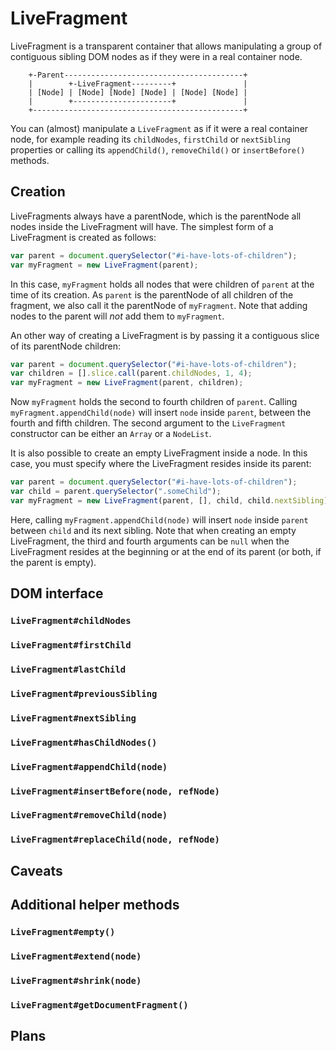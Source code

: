 LiveFragment
============

LiveFragment is a transparent container that allows manipulating a group of
contiguous sibling DOM nodes as if they were in a real container node.

```
	+-Parent----------------------------------------+
	|        +-LiveFragment---------+               |
	| [Node] | [Node] [Node] [Node] | [Node] [Node] |
	|        +----------------------+               |
	+-----------------------------------------------+
```

You can (almost) manipulate a `LiveFragment` as if it were a real container node,
for example reading its `childNodes`, `firstChild` or `nextSibling` properties
or calling its `appendChild()`, `removeChild()` or `insertBefore()` methods.

Creation
--------

LiveFragments always have a parentNode, which is the parentNode all nodes inside
the LiveFragment will have.  The simplest form of a LiveFragment is created as
follows:

```js
var parent = document.querySelector("#i-have-lots-of-children");
var myFragment = new LiveFragment(parent);
```

In this case, `myFragment` holds all nodes that were children of `parent` at the
time of its creation.  As `parent` is the parentNode of all children of the fragment,
we also call it the parentNode of `myFragment`.  Note that adding nodes to the parent
will _not_ add them to `myFragment`.

An other way of creating a LiveFragment is by passing it a contiguous slice of its
parentNode children:

```js
var parent = document.querySelector("#i-have-lots-of-children");
var children = [].slice.call(parent.childNodes, 1, 4);
var myFragment = new LiveFragment(parent, children);
```

Now `myFragment` holds the second to fourth children of `parent`.  Calling
`myFragment.appendChild(node)` will insert `node` inside `parent`, between the fourth
and fifth children.  The second argument to the `LiveFragment` constructor can be
either an `Array` or a `NodeList`.

It is also possible to create an empty LiveFragment inside a node. In this case, you
must specify where the LiveFragment resides inside its parent:

```js
var parent = document.querySelector("#i-have-lots-of-children");
var child = parent.querySelector(".someChild");
var myFragment = new LiveFragment(parent, [], child, child.nextSibling);
```

Here, calling `myFragment.appendChild(node)` will insert `node` inside `parent` between
`child` and its next sibling.  Note that when creating an empty LiveFragment, the third
and fourth arguments can be `null` when the LiveFragment resides at the beginning or at
the end of its parent (or both, if the parent is empty).

DOM interface
-------------

### `LiveFragment#childNodes`

### `LiveFragment#firstChild`

### `LiveFragment#lastChild`

### `LiveFragment#previousSibling`

### `LiveFragment#nextSibling`

### `LiveFragment#hasChildNodes()`

### `LiveFragment#appendChild(node)`

### `LiveFragment#insertBefore(node, refNode)`

### `LiveFragment#removeChild(node)`

### `LiveFragment#replaceChild(node, refNode)`

Caveats
-------

Additional helper methods
-------------------------

### `LiveFragment#empty()`

### `LiveFragment#extend(node)`

### `LiveFragment#shrink(node)`

### `LiveFragment#getDocumentFragment()`

Plans
-----
